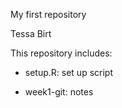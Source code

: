 My first repository

Tessa Birt

This repository includes:

-   setup.R: set up script

-   week1-git: notes
